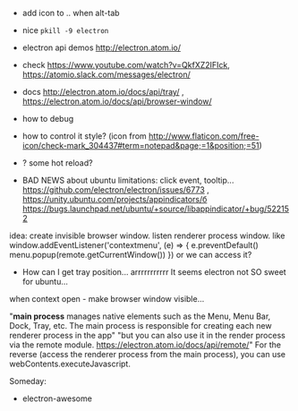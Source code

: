 - add icon to .. when alt-tab


- nice `pkill -9 electron`
- electron api demos http://electron.atom.io/
- check https://www.youtube.com/watch?v=QkfXZ2IFIck, https://atomio.slack.com/messages/electron/    
- docs http://electron.atom.io/docs/api/tray/ , https://electron.atom.io/docs/api/browser-window/
- how to debug
- how to control it style? (icon from http://www.flaticon.com/free-icon/check-mark_304437#term=notepad&page;=1&position;=51)
- ? some hot reload?
- BAD NEWS about ubuntu limitations: click event, tooltip... https://github.com/electron/electron/issues/6773 , https://unity.ubuntu.com/projects/appindicators/б https://bugs.launchpad.net/ubuntu/+source/libappindicator/+bug/522152


idea: create invisible browser window. listen renderer process window. like
window.addEventListener('contextmenu', (e) => {
e.preventDefault()
menu.popup(remote.getCurrentWindow())
})
or we can access it?

- How can I get tray position... arrrrrrrrrrr It seems electron not SO sweet for ubuntu...

when context open - make browser window visible...

"**main process**  manages native elements such as the Menu, Menu Bar, Dock, Tray, etc. The main process is responsible for creating each new renderer process in the app"
"but you can also use it in the render process via the remote module. https://electron.atom.io/docs/api/remote/"
For the reverse (access the renderer process from the main process), you can use webContents.executeJavascript.

Someday:
- electron-awesome
